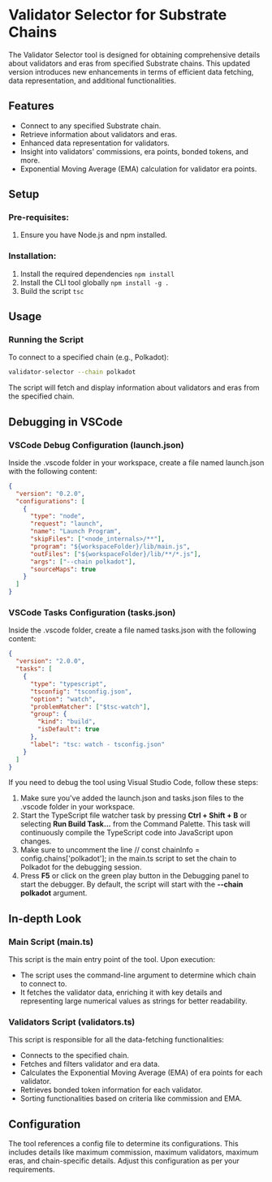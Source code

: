 # Validator Selector for Substrate Chains
The Validator Selector tool is designed for obtaining comprehensive details about validators and eras from specified Substrate chains. This updated version introduces new enhancements in terms of efficient data fetching, data representation, and additional functionalities.

## Features
- Connect to any specified Substrate chain.
- Retrieve information about validators and eras.
- Enhanced data representation for validators.
- Insight into validators' commissions, era points, bonded tokens, and more.
- Exponential Moving Average (EMA) calculation for validator era points.

## Setup
### Pre-requisites:
1. Ensure you have Node.js and npm installed.

### Installation:
1. Install the required dependencies
```npm install```
2. Install the CLI tool globally
```npm install -g .```
3. Build the script
```tsc```

## Usage
### Running the Script
To connect to a specified chain (e.g., Polkadot):

```bash
validator-selector --chain polkadot
```

The script will fetch and display information about validators and eras from the specified chain.

## Debugging in VSCode
### VSCode Debug Configuration (launch.json)
Inside the .vscode folder in your workspace, create a file named launch.json with the following content:

```json
{
  "version": "0.2.0",
  "configurations": [
    {
      "type": "node",
      "request": "launch",
      "name": "Launch Program",
      "skipFiles": ["<node_internals>/**"],
      "program": "${workspaceFolder}/lib/main.js",
      "outFiles": ["${workspaceFolder}/lib/**/*.js"],
      "args": ["--chain polkadot"],
      "sourceMaps": true
    }
  ]
}
```

### VSCode Tasks Configuration (tasks.json)
Inside the .vscode folder, create a file named tasks.json with the following content:

```json
{
  "version": "2.0.0",
  "tasks": [
    {
      "type": "typescript",
      "tsconfig": "tsconfig.json",
      "option": "watch",
      "problemMatcher": ["$tsc-watch"],
      "group": {
        "kind": "build",
        "isDefault": true
      },
      "label": "tsc: watch - tsconfig.json"
    }
  ]
}
```

If you need to debug the tool using Visual Studio Code, follow these steps:

1. Make sure you've added the launch.json and tasks.json files to the .vscode folder in your workspace.
2. Start the TypeScript file watcher task by pressing **Ctrl + Shift + B** or selecting **Run Build Task...** from the Command Palette. This task will continuously compile the TypeScript code into JavaScript upon changes.
3. Make sure to uncomment the line // const chainInfo = config.chains['polkadot']; in the main.ts script to set the chain to Polkadot for the debugging session.
4. Press **F5** or click on the green play button in the Debugging panel to start the debugger. By default, the script will start with the **--chain polkadot** argument.

## In-depth Look
### Main Script (main.ts)
This script is the main entry point of the tool. Upon execution:

- The script uses the command-line argument to determine which chain to connect to.
- It fetches the validator data, enriching it with key details and representing large numerical values as strings for better readability.

### Validators Script (validators.ts)
This script is responsible for all the data-fetching functionalities:

- Connects to the specified chain.
- Fetches and filters validator and era data.
- Calculates the Exponential Moving Average (EMA) of era points for each validator.
- Retrieves bonded token information for each validator.
- Sorting functionalities based on criteria like commission and EMA.

## Configuration
The tool references a config file to determine its configurations. This includes details like maximum commission, maximum validators, maximum eras, and chain-specific details. Adjust this configuration as per your requirements.